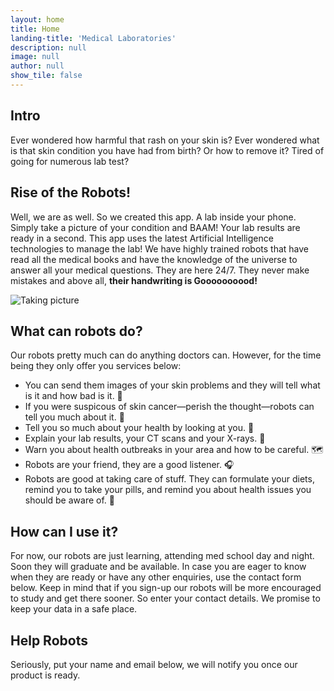 ```yaml
---
layout: home
title: Home
landing-title: 'Medical Laboratories'
description: null
image: null
author: null
show_tile: false
---
```

## Intro
Ever wondered how harmful that rash on your skin is? Ever wondered what is that skin condition you have had from birth? Or how to remove it? Tired of going for numerous lab test?

## Rise of the Robots!
Well, we are as well. So we created this app. A lab inside your phone. Simply take a picture of your condition and BAAM! Your lab results are ready in a second. This app uses the latest Artificial Intelligence technologies to manage the lab! We have highly trained robots that have read all the medical books and have the knowledge of the universe to answer all your medical questions. They are here 24/7. They never make mistakes and above all, **their handwriting is Goooooooood!**


![Taking picture](https://github.com/adelra/ml/blob/master/assets/images/pic.png?raw=true)

## What can robots do?

Our robots pretty much can do anything doctors can. However, for the time being they only offer you services below:

* You can send them images of your skin problems and they will tell what is it and how bad is it. 📄
* If you were suspicous of skin cancer—perish the thought—robots can tell you much about it. 📃
* Tell you so much about your health by looking at you. 🔮
* Explain your lab results, your CT scans and your X-rays. 🧠
* Warn you about health outbreaks in your area and how to be careful. 🗺
* Robots are your friend, they are a good listener. 🎧
* Robots are good at taking care of stuff. They can formulate your diets, remind you to take your pills, and remind you about health issues you should be aware of. 🤖


## How can I use it?
For now, our robots are just learning, attending med school day and night. Soon they will graduate and be available. In case you are eager to know when they are ready or have any other enquiries, use the contact form below. Keep in mind that if you sign-up our robots will be more encouraged to study and get there sooner. So enter your contact details. We promise to keep your data in a safe place.



## Help Robots
Seriously, put your name and email below, we will notify you once our product is ready.
